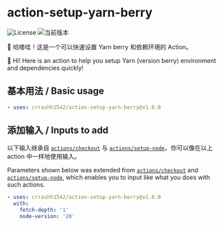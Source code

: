 # action-setup-yarn-berry

![License](https://img.shields.io/github/license/crrashh1542/action-setup-yarn-berry)
![当前版本](https://img.shields.io/github/release/crrashh1542/action-setup-yarn-berry)

👋 哈喽哇！这是一个可以快速设置 Yarn berry 和依赖环境的 Action。  

👋 Hi! Here is an action to help you setup Yarn (version berry) environment and dependencies quickly!

## 基本用法 / Basic usage
```yaml
- uses: crrashh1542/action-setup-yarn-berry@v1.0.0
```

## 添加输入 / Inputs to add
以下输入继承自 [`actions/checkout`](https://github.com/actions/checkout) 与 [`actions/setup-node`](https://github.com/actions/setup-node)，你可以像在以上 action 中一样地使用输入。

Parameters shown below was extended from [`actions/checkout`](https://github.com/actions/checkout) and [`actions/setup-node`](https://github.com/actions/setup-node), which enables you to input like what you does with such actions.
```yaml
- uses: crrashh1542/action-setup-yarn-berry@v1.0.0
  with:
    fetch-depth: '1'
    node-version: '20'
```
